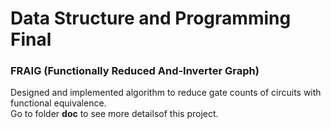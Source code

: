 # Data Structure and Programming Final
### FRAIG (Functionally Reduced And-Inverter Graph)

Designed and implemented algorithm to reduce gate counts of circuits with functional equivalence.</br>
Go to folder **doc** to see more detailsof this project.
